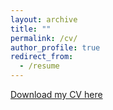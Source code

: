 ```yaml
---
layout: archive
title: ""
permalink: /cv/
author_profile: true
redirect_from:
  - /resume
---
```


[Download my CV here](https://amithasanarovi.github.io/files/CV_MdAmitHasanArovi.pdf)
